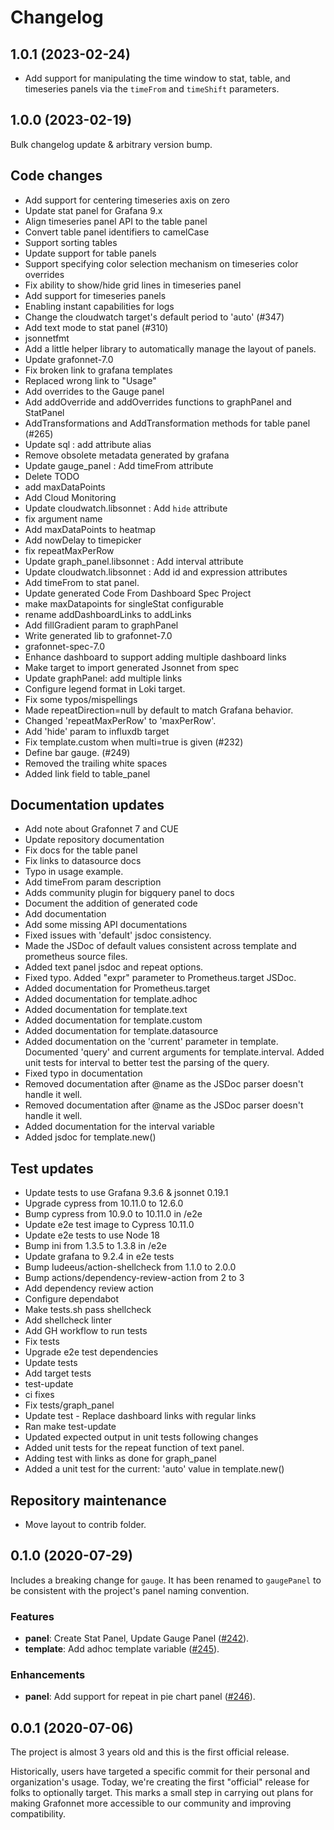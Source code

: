 # Changelog

## 1.0.1 (2023-02-24)

- Add support for manipulating the time window to stat, table, and timeseries
  panels via the `timeFrom` and `timeShift` parameters.

## 1.0.0 (2023-02-19)

Bulk changelog update & arbitrary version bump.

## Code changes
- Add support for centering timeseries axis on zero
- Update stat panel for Grafana 9.x
- Align timeseries panel API to the table panel
- Convert table panel identifiers to camelCase
- Support sorting tables
- Update support for table panels
- Support specifying color selection mechanism on timeseries color overrides
- Fix ability to show/hide grid lines in timeseries panel
- Add support for timeseries panels
- Enabling instant capabilities for logs
- Change the cloudwatch target's default period to 'auto' (#347)
- Add text mode to stat panel (#310)
- jsonnetfmt
- Add a little helper library to automatically manage the layout of panels.
- Update grafonnet-7.0
- Fix broken link to grafana templates
- Replaced wrong link to "Usage"
- Add overrides to the Gauge panel
- Add addOverride and addOverrides functions to graphPanel and StatPanel
- AddTransformations and AddTransformation methods for table panel (#265)
- Update sql : add attribute alias
- Remove obsolete metadata generated by grafana
- Update gauge_panel : Add timeFrom attribute
- Delete TODO
- add maxDataPoints
- Add Cloud Monitoring
- Update cloudwatch.libsonnet : Add `hide` attribute
- fix argument name
- Add maxDataPoints to heatmap
- Add nowDelay to timepicker
- fix repeatMaxPerRow
- Update graph_panel.libsonnet : Add interval attribute
- Update cloudwatch.libsonnet : Add id and expression attributes
- Add timeFrom to stat panel.
- Update generated Code From Dashboard Spec Project
- make maxDatapoints for singleStat configurable
- rename addDashboardLinks to addLinks
- Add fillGradient param to graphPanel
- Write generated lib to grafonnet-7.0
- grafonnet-spec-7.0
- Enhance dashboard to support adding multiple dashboard links
- Make target to import generated Jsonnet from spec
- Update graphPanel: add multiple links
- Configure legend format in Loki target.
- Fix some typos/mispellings
- Made repeatDirection=null by default to match Grafana behavior.
- Changed 'repeatMaxPerRow' to 'maxPerRow'.
- Add 'hide' param to influxdb target
- Fix template.custom when multi=true is given (#232)
- Define bar gauge. (#249)
- Removed the trailing white spaces
- Added link field to table_panel

## Documentation updates
- Add note about Grafonnet 7 and CUE
- Update repository documentation
- Fix docs for the table panel
- Fix links to datasource docs
- Typo in usage example.
- Add timeFrom param description
- Adds community plugin for bigquery panel to docs
- Document the addition of generated code
- Add documentation
- Add some missing API documentations
- Fixed issues with 'default' jsdoc consistency.
- Made the JSDoc of default values consistent across template and prometheus source files.
- Added text panel jsdoc and repeat options.
- Fixed typo. Added "expr" parameter to Prometheus.target JSDoc.
- Added documentation for Prometheus.target
- Added documentation for template.adhoc
- Added documentation for template.text
- Added documentation for template.custom
- Added documentation for template.datasource
- Added documentation on the 'current' parameter in template. Documented 'query' and current arguments for template.interval. Added unit tests for interval to better test the parsing of the query.
- Fixed typo in documentation
- Removed documentation after @name as the JSDoc parser doesn't handle it well.
- Removed documentation after @name as the JSDoc parser doesn't handle it well.
- Added documentation for the interval variable
- Added jsdoc for template.new()

## Test updates
- Update tests to use Grafana 9.3.6 & jsonnet 0.19.1
- Upgrade cypress from 10.11.0 to 12.6.0
- Bump cypress from 10.9.0 to 10.11.0 in /e2e
- Update e2e test image to Cypress 10.11.0
- Update e2e tests to use Node 18
- Bump ini from 1.3.5 to 1.3.8 in /e2e
- Update grafana to 9.2.4 in e2e tests
- Bump ludeeus/action-shellcheck from 1.1.0 to 2.0.0
- Bump actions/dependency-review-action from 2 to 3
- Add dependency review action
- Configure dependabot
- Make tests.sh pass shellcheck
- Add shellcheck linter
- Add GH workflow to run tests
- Fix tests
- Upgrade e2e test dependencies
- Update tests
- Add target tests
- test-update
- ci fixes
- Fix tests/graph_panel
- Update test - Replace dashboard links with regular links
- Ran make test-update
- Updated expected output in unit tests following changes
- Added unit tests for the repeat function of text panel.
- Adding test with links as done for graph_panel
- Added a unit test for the current: 'auto' value in template.new()

## Repository maintenance
- Move layout to contrib folder.

## 0.1.0 (2020-07-29)

Includes a breaking change for `gauge`. It has been renamed to `gaugePanel` to
be consistent with the project's panel naming convention.

### Features

* **panel**: Create Stat Panel, Update Gauge Panel
  ([#242](https://github.com/grafana/grafonnet-lib/pull/242)).
* **template**: Add adhoc template variable
  ([#245](https://github.com/grafana/grafonnet-lib/pull/245)).

### Enhancements

* **panel**: Add support for repeat in pie chart panel
  ([#246](https://github.com/grafana/grafonnet-lib/pull/246)).

## 0.0.1 (2020-07-06)

The project is almost 3 years old and this is the first official release.

Historically, users have targeted a specific commit for their personal and
organization's usage. Today, we're creating the first "official" release for
folks to optionally target. This marks a small step in carrying out plans for
making Grafonnet more accessible to our community and improving compatibility.
